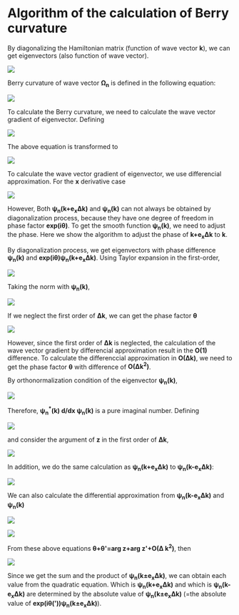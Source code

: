 # Algorithm of the calculation of Berry curvature
By diagonalizing the Hamiltonian matrix (function of wave vector **k**), we can get eigenvectors (also function of wave vector).
<p><img src="https://latex.codecogs.com/svg.latex?\fn_cm&space;\hat{H}(k)\psi_n(k)=\varepsilon_n\psi_n(k)"></p>

Berry curvature of wave vector **&Omega;<sub>n</sub>** is defined in the following equation:
<p><img src="https://latex.codecogs.com/svg.latex?\fn_cm&space;\Omega_n(k)=\text{i}\Bigl(\nabla_k\psi_n^*(k)\Bigr)\times\Bigl(\nabla_k\psi_n(k)\Bigr)"></p>

To calculate the Berry curvature, we need to calculate the wave vector gradient of eigenvector. Defining
<p><img src="https://latex.codecogs.com/svg.latex?\fn_cm&space;\chi_n(k)=\nabla_k\psi_n(k)"></p>
The above equation is transformed to
<p><img src="https://latex.codecogs.com/svg.latex?\fn_cm&space;\Omega_n(k)=\text{i}\chi_n^*(k)\times\chi_n(k)=\begin{pmatrix}-2\text{Im}(\chi_{n,y}^*(k)\chi_{n,z}(k))&space;\\&space;-2\text{Im}(\chi_{n,z}^*(k)\chi_{n,x}(k))&space;\\&space;-2\text{Im}(\chi_{n,x}^*(k)\chi_{n,y}(k))\end{pmatrix}"></p>

To calculate the wave vector gradient of eigenvector, we use differencial approximation. For the **x** derivative case
<p><img src="https://latex.codecogs.com/svg.latex?\fn_cm&space;\chi_{n,x}(k)=\frac{\psi_n(k&plus;e_x\Delta&space;k)-\psi_n(k)}{\Delta&space;k}&plus;\mathcal{O}(\Delta&space;k)"></p>

However, Both **&psi;<sub>n</sub>(k+e<sub>x</sub>&Delta;k)** and **&psi;<sub>n</sub>(k)** can not always be obtained by diagonalization process, because they have one degree of freedom in phase factor **exp(i&theta;)**. To get the smooth function **&psi;<sub>n</sub>(k)**, we need to adjust the phase. Here we show the algorithm to adjust the phase of **k+e<sub>x</sub>&Delta;k** to **k**.

By diagonalization process, we get eigenvectors with phase difference **&psi;<sub>n</sub>(k)** and **exp(i&theta;)&psi;<sub>n</sub>(k+e<sub>x</sub>&Delta;k)**. Using Taylor expansion in the first-order,
<p><img src="https://latex.codecogs.com/svg.latex?\fn_cm&space;e^{\text&space;i\theta}\psi_n(k&plus;e_x\Delta&space;k)=e^{\text&space;i\theta}\left(\psi_n(k)&plus;\Delta&space;k\cdot\frac{\partial}{\partial&space;x}\psi_n(k)&space;\right&space;)&plus;\mathcal{O}(\Delta&space;k^2)"></p>

Taking the norm with **&psi;<sub>n</sub>(k)**,
<p><img src="https://latex.codecogs.com/svg.latex?\fn_cm&space;z\equiv\psi_n^*(k)e^{\text&space;i\theta}\psi_n(k&plus;e_x\Delta&space;k)=e^{\text&space;i\theta}\left(1&plus;\Delta&space;k\cdot\psi_n^*(k)\frac{\partial}{\partial&space;x}\psi_n(k)&space;\right&space;)&plus;\mathcal{O}(\Delta&space;k^2)"></p>

If we neglect the first order of **&Delta;k**, we can get the phase factor **&theta;**
<p><img src="https://latex.codecogs.com/svg.latex?\fn_cm&space;\theta=\arg&space;z&plus;\mathcal{O}(\Delta&space;k)"></p>

However, since the first order of **&Delta;k** is neglected, the calculation of the wave vector gradient by differencial approximation result in the **O(1)** difference. To calculate the differenccial approximation in **O(&Delta;k)**, we need to get the phase factor **&theta;** with difference of **O(&Delta;k<sup>2</sup>)**.

By orthonormalization condition of the eigenvector **&psi;<sub>n</sub>(k)**,
<p><img src="https://latex.codecogs.com/svg.latex?\fn_cm&space;\frac{\partial}{\partial&space;x}\Bigl(\psi_n^*(k)\psi_n(k)\Bigr)=\psi_n^*(k)\frac{\partial}{\partial&space;x}\psi_n(k)&plus;\left(\psi_n^*(k)\frac{\partial}{\partial&space;x}\psi_n(k)\right)^*=0"></p>

Therefore, **&psi;<sub>n</sub><sup>*</sup>(k) d/dx &psi;<sub>n</sub>(k)** is a pure imaginal number. Defining
<p><img src="https://latex.codecogs.com/svg.latex?\fn_cm&space;\text&space;i\alpha=\psi_n^*(k)\frac{\partial}{\partial&space;x}\psi_n(k)\&space;\&space;(\alpha\in\mathbb{R})"></p>

and consider the argument of **z** in the first order of **&Delta;k**,
<p><img src="https://latex.codecogs.com/svg.latex?\fn_cm&space;\arg&space;z=\theta&plus;\alpha\Delta&space;k&plus;\mathcal{O}(\Delta&space;k^2)"></p>

In addition, we do the same calculation as **&psi;<sub>n</sub>(k+e<sub>x</sub>&Delta;k)** to **&psi;<sub>n</sub>(k-e<sub>x</sub>&Delta;k)**:
<p><img src="https://latex.codecogs.com/svg.latex?\fn_cm&space;z^\prime\equiv\psi_n^*(k)e^{\text&space;i\theta^\prime}\psi_n(k-e_x\Delta&space;k),\&space;\&space;\arg&space;z^\prime=\theta^\prime-\alpha\Delta&space;k&plus;\mathcal{O}(\Delta&space;k^2)"></p>

We can also calculate the differential approximation from **&psi;<sub>n</sub>(k-e<sub>x</sub>&Delta;k)** and **&psi;<sub>n</sub>(k)**
<p><img src="https://latex.codecogs.com/svg.latex?\fn_cm&space;\frac{\psi_n(k-e_x\Delta&space;k)-\psi_n(k)}{-\Delta&space;k}=\frac{\psi_n(k&plus;e_x\Delta&space;k)-\psi_n(k)}{\Delta&space;k}&plus;\mathcal{O}(\Delta&space;k)"></p>
<p><img src="https://latex.codecogs.com/svg.latex?\fn_cm&space;\therefore&space;\psi_n(k&plus;e_x\Delta&space;k)&plus;\psi_n(k-e_x\Delta&space;k)=2\psi_n(k)&plus;\mathcal{O}(\Delta&space;k^2)"></p>

From these above equations **&theta;+&theta;'=arg z+arg z'+O(&Delta; k<sup>2</sup>)**, then
<p><img src="https://latex.codecogs.com/svg.latex?\fn_cm&space;\begin{align*}&space;\psi_n(k&plus;e_x\Delta&space;k)\psi_n(k-e_x\Delta&space;k)&=e^{-\text&space;i(\theta&plus;\theta^\prime)}\Bigl(e^{\text&space;i\theta}\psi_n(k&plus;e_x\Delta&space;k)\Bigr)\Bigl(e^{\text&space;i\theta^\prime}\psi_n(k-e_x\Delta&space;k)\Bigr)\\&space;&=e^{-\text&space;i(\arg&space;z&plus;\arg&space;z^\prime)}\Bigl(e^{\text&space;i\theta}\psi_n(k&plus;e_x\Delta&space;k)\Bigr)\Bigl(e^{\text&space;i\theta^\prime}\psi_n(k-e_x\Delta&space;k)\Bigr)&plus;\mathcal{O}(\Delta&space;k^2)\\&space;&=\left(\frac{zz^\prime}{|z||z^\prime|}\right)^{-1}\Bigl(e^{\text&space;i\theta}\psi_n(k&plus;e_x\Delta&space;k)\Bigr)\Bigl(e^{\text&space;i\theta^\prime}\psi_n(k-e_x\Delta&space;k)\Bigr)&plus;\mathcal{O}(\Delta&space;k^2)&space;\end{align*}"></p>

Since we get the sum and the product of **&psi;<sub>n</sub>(k&pm;e<sub>x</sub>&Delta;k)**, we can obtain each value from the quadratic equation. Which is **&psi;<sub>n</sub>(k+e<sub>x</sub>&Delta;k)** and which is **&psi;<sub>n</sub>(k-e<sub>x</sub>&Delta;k)** are determined by the absolute value of **&psi;<sub>n</sub>(k&pm;e<sub>x</sub>&Delta;k)** (=the absolute value of **exp(i&theta;('))&psi;<sub>n</sub>(k&pm;e<sub>x</sub>&Delta;k)**).
